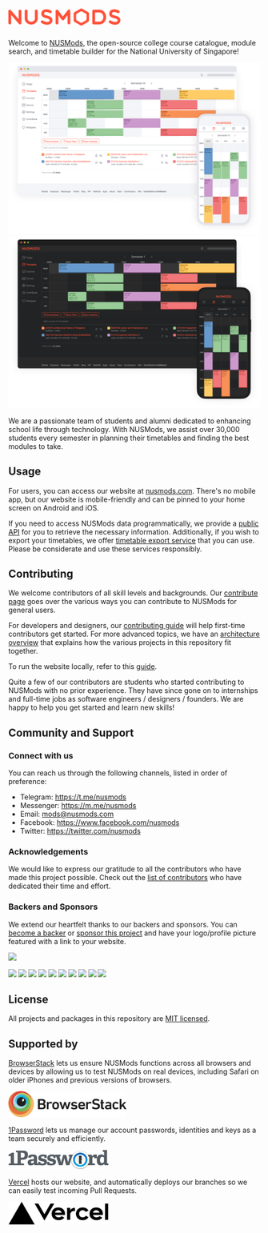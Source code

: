 # <img src="misc/nusmods-logo.svg" alt="NUSMods" width="224" />

Welcome to [NUSMods](https://nusmods.com), the open-source college course catalogue, module search, and timetable builder for the National University of Singapore!

![Screenshot of light mode NUSMods](misc/timetable-light.png#gh-light-mode-only)![Screenshot of dark mode NUSMods](misc/timetable-dark.png#gh-dark-mode-only)

We are a passionate team of students and alumni dedicated to enhancing school life through technology. With NUSMods, we assist over 30,000 students every semester in planning their timetables and finding the best modules to take.

## Usage

For users, you can access our website at [nusmods.com](https://nusmods.com). There's no mobile app, but our website is mobile-friendly and can be pinned to your home screen on Android and iOS.

If you need to access NUSMods data programmatically, we provide a [public API](https://api.nusmods.com/v2/) for you to retrieve the necessary information. Additionally, if you wish to export your timetables, we offer  [timetable export service](https://export.nusmods.com/) that you can use. Please be considerate and use these services responsibly.

## Contributing

We welcome contributors of all skill levels and backgrounds. Our [contribute page](https://nusmods.com/contribute) goes over the various ways you can contribute to NUSMods for general users.

For developers and designers, our [contributing guide](/CONTRIBUTING.md) will help first-time contributors get started. For more advanced topics, we have an [architecture overview](/ARCHITECTURE.md) that explains how the various projects in this repository fit together.

To run the website locally, refer to this [guide](/website/README.md).

Quite a few of our contributors are students who started contributing to NUSMods with no prior experience. They have since gone on to internships and full-time jobs as software engineers / designers / founders. We are happy to help you get started and learn new skills!

## Community and Support

### Connect with us

You can reach us through the following channels, listed in order of preference:

- Telegram: https://t.me/nusmods
- Messenger: https://m.me/nusmods
- Email: mods@nusmods.com
- Facebook: https://www.facebook.com/nusmods
- Twitter: https://twitter.com/nusmods

### Acknowledgements

We would like to express our gratitude to all the contributors who have made this project possible. Check out the [list of contributors](https://github.com/nusmodifications/nusmods/graphs/contributors) who have dedicated their time and effort.

### Backers and Sponsors

We extend our heartfelt thanks to our backers and sponsors. You can [become a backer](https://opencollective.com/nusmods#backer) or [sponsor this project](https://opencollective.com/nusmods#sponsor) and have your logo/profile picture featured with a link to your website.

<a href="https://opencollective.com/nusmods#backers" target="_blank"><img src="https://opencollective.com/nusmods/backers.svg?width=890"></a>

<a href="https://opencollective.com/nusmods/sponsor/0/website" target="_blank"><img src="https://opencollective.com/nusmods/sponsor/0/avatar.svg"></a>
<a href="https://opencollective.com/nusmods/sponsor/1/website" target="_blank"><img src="https://opencollective.com/nusmods/sponsor/1/avatar.svg"></a>
<a href="https://opencollective.com/nusmods/sponsor/2/website" target="_blank"><img src="https://opencollective.com/nusmods/sponsor/2/avatar.svg"></a>
<a href="https://opencollective.com/nusmods/sponsor/3/website" target="_blank"><img src="https://opencollective.com/nusmods/sponsor/3/avatar.svg"></a>
<a href="https://opencollective.com/nusmods/sponsor/4/website" target="_blank"><img src="https://opencollective.com/nusmods/sponsor/4/avatar.svg"></a>
<a href="https://opencollective.com/nusmods/sponsor/5/website" target="_blank"><img src="https://opencollective.com/nusmods/sponsor/5/avatar.svg"></a>
<a href="https://opencollective.com/nusmods/sponsor/6/website" target="_blank"><img src="https://opencollective.com/nusmods/sponsor/6/avatar.svg"></a>
<a href="https://opencollective.com/nusmods/sponsor/7/website" target="_blank"><img src="https://opencollective.com/nusmods/sponsor/7/avatar.svg"></a>
<a href="https://opencollective.com/nusmods/sponsor/8/website" target="_blank"><img src="https://opencollective.com/nusmods/sponsor/8/avatar.svg"></a>
<a href="https://opencollective.com/nusmods/sponsor/9/website" target="_blank"><img src="https://opencollective.com/nusmods/sponsor/9/avatar.svg"></a>

## License

All projects and packages in this repository are [MIT licensed](LICENSE).

## Supported by

[BrowserStack][browserstack] lets us ensure NUSMods functions across all browsers and devices by allowing us to test NUSMods on real devices, including Safari on older iPhones and previous versions of browsers.

[<img src="misc/browserstack-logo.png" width="236" />][browserstack]

[1Password] lets us manage our account passwords, identities and keys as a team securely and efficiently.

[<img src="misc/1password-logo.png" width="200" />](1password)

[Vercel](vercel) hosts our website, and automatically deploys our branches so we can easily test incoming Pull Requests.

[<img src="misc/vercel-logo.png" width="200" />](vercel)

[browserstack]: https://www.browserstack.com/
[1password]: https://1password.com/
[vercel]: https://vercel.com/

